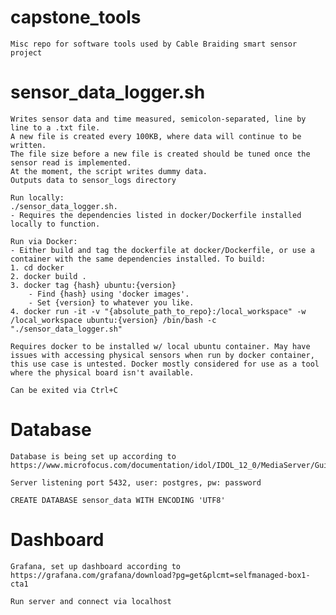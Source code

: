 # capstone_tools
    Misc repo for software tools used by Cable Braiding smart sensor project

# sensor_data_logger.sh
    Writes sensor data and time measured, semicolon-separated, line by line to a .txt file.
    A new file is created every 100KB, where data will continue to be written.
    The file size before a new file is created should be tuned once the sensor read is implemented.
    At the moment, the script writes dummy data.
    Outputs data to sensor_logs directory

    Run locally:
    ./sensor_data_logger.sh.
    - Requires the dependencies listed in docker/Dockerfile installed locally to function.

    Run via Docker:
    - Either build and tag the dockerfile at docker/Dockerfile, or use a container with the same dependencies installed. To build:
    1. cd docker
    2. docker build .
    3. docker tag {hash} ubuntu:{version}
        - Find {hash} using 'docker images'.
        - Set {version} to whatever you like.
    4. docker run -it -v "{absolute_path_to_repo}:/local_workspace" -w /local_workspace ubuntu:{version} /bin/bash -c "./sensor_data_logger.sh" 

    Requires docker to be installed w/ local ubuntu container. May have issues with accessing physical sensors when run by docker container, this use case is untested. Docker mostly considered for use as a tool where the physical board isn't available.

    Can be exited via Ctrl+C

# Database
    Database is being set up according to https://www.microfocus.com/documentation/idol/IDOL_12_0/MediaServer/Guides/html/English/Content/Getting_Started/Configure/_TRN_Set_up_PostgreSQL.htm

    Server listening port 5432, user: postgres, pw: password

    CREATE DATABASE sensor_data WITH ENCODING 'UTF8'

# Dashboard
    Grafana, set up dashboard according to https://grafana.com/grafana/download?pg=get&plcmt=selfmanaged-box1-cta1
    
    Run server and connect via localhost
